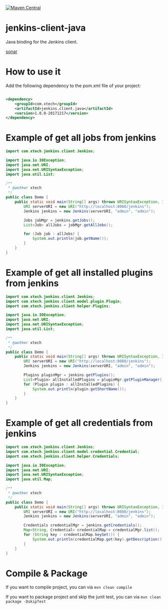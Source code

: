 [![Maven Central](https://maven-badges.herokuapp.com/maven-central/com.xtech/jenkins.client.java/badge.svg)](https://maven-badges.herokuapp.com/maven-central/com.xtech/jenkins.client.java)

# jenkins-client-java

Java binding for the Jenkins client.

[sonar](https://sonarcloud.io/dashboard?id=com.xtech.ci%3Ajenkins.client.java)

# How to use it

Add the following dependency to the pom.xml file of your project:

```xml

<dependency>
    <groupId>com.xtech</groupId>
    <artifactId>jenkins.client.java</artifactId>
    <version>1.0.0-20171217</version>
</dependency>
```

# Example of get all jobs from jenkins

```java
import com.xtech.jenkins.client.Jenkins;

import java.io.IOException;
import java.net.URI;
import java.net.URISyntaxException;
import java.util.List;

/**
 * @author xtech
 */
public class Demo {
    public static void main(String[] args) throws URISyntaxException, IOException {
        URI serverURI = new URI("http://localhost:8080/jenkins");
        Jenkins jenkins = new Jenkins(serverURI, "admin", "admin");

        Jobs jobMgr = jenkins.getJobs();
        List<Job> allJobs = jobMgr.getAllJobs();

        for (Job job : allJobs) {
            System.out.println(job.getName());
        }
    }
}
```

# Example of get all installed plugins from jenkins

```java
import com.xtech.jenkins.client.Jenkins;
import com.xtech.jenkins.client.model.plugin.Plugin;
import com.xtech.jenkins.client.helper.Plugins;

import java.io.IOException;
import java.net.URI;
import java.net.URISyntaxException;
import java.util.List;

/**
 * @author xtech
 */
public class Demo {
    public static void main(String[] args) throws URISyntaxException, IOException {
        URI serverURI = new URI("http://localhost:8080/jenkins");
        Jenkins jenkins = new Jenkins(serverURI, "admin", "admin");

        Plugins pluginMgr = jenkins.getPlugins();
        List<Plugin> allInstalledPlugins = pluginMgr.getPluginManager().getPlugins();
        for (Plugin plugin : allInstalledPlugins) {
            System.out.println(plugin.getShortName());
        }
    }
}
```

# Example of get all credentials from jenkins

```java
import com.xtech.jenkins.client.Jenkins;
import com.xtech.jenkins.client.model.credential.Credential;
import com.xtech.jenkins.client.helper.Credentials;

import java.io.IOException;
import java.net.URI;
import java.net.URISyntaxException;
import java.util.Map;

/**
 * @author xtech
 */
public class Demo {
    public static void main(String[] args) throws URISyntaxException, IOException {
        URI serverURI = new URI("http://localhost:8080/jenkins");
        Jenkins jenkins = new Jenkins(serverURI, "admin", "admin");

        Credentials credentialMgr = jenkins.getCredentials();
        Map<String, Credential> credentialMap = credentialMgr.list();
        for (String key : credentialMap.keySet()) {
            System.out.println(credentialMap.get(key).getDescription());
        }
    }
}
```

# Compile & Package

If you want to compile project, you can via `mvn clean compile`

If you want to package project and skip the junit test, you can via `mvn clean package -DskipTest`
